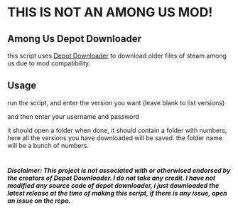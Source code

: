 # THIS IS NOT AN AMONG US MOD!
## Among Us Depot Downloader
this script uses [Depot Downloader](https://github.com/SteamRE/DepotDownloader) to download older files of steam among us due to mod compatibility.


## Usage
run the script, and enter the version you want (leave blank to list versions)

and then enter your username and password

it should open a folder when done, it should contain a folder with numbers, here all the versions you have downloaded will be saved. the folder name will be a bunch of numbers.

# 
##### Disclaimer: This project is not associated with or otherwised endorsed by the creators of Depot Downloader. I do not take ***any*** credit. I have not modified any source code of depot downloader, i just downloaded the latest release at the time of making this script, if there is any issue, open an issue on the repo.